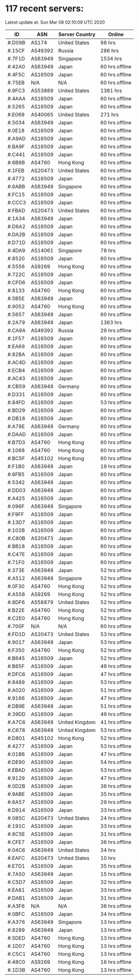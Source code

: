 # 117 recent servers:

Latest update at: Sun Mar 08 02:10:09 UTC 2020

| ID | ASN | Server Country | Online |
| -- | --- | -------------- | ------ |
| #.D09B | AS174 | United States | 98 hrs |
| #.15CF | AS49392 | Russia | 286 hrs |
| #.7F1D | AS63949 | Singapore | 1534 hrs |
| #.42A0 | AS63949 | Japan | 60 hrs offline |
| #.4F5C | AS16509 | Japan | 60 hrs offline |
| #.75EB | N/A | N/A | 60 hrs offline |
| #.9FC3 | AS53889 | United States | 1381 hrs |
| #.4AAA | AS16509 | Japan | 60 hrs offline |
| #.5265 | AS16509 | Japan | 60 hrs offline |
| #.E069 | AS40065 | United States | 271 hrs |
| #.5034 | AS63949 | Japan | 60 hrs offline |
| #.0E18 | AS16509 | Japan | 60 hrs offline |
| #.A9AD | AS16509 | Japan | 60 hrs offline |
| #.BA9F | AS16509 | Japan | 60 hrs offline |
| #.C441 | AS16509 | Japan | 60 hrs offline |
| #.6B9B | AS4760 | Hong Kong | 60 hrs offline |
| #.1FEB | AS20473 | United States | 60 hrs offline |
| #.4772 | AS16509 | Japan | 60 hrs offline |
| #.6ABB | AS63949 | Singapore | 60 hrs offline |
| #.FC15 | AS16509 | Japan | 60 hrs offline |
| #.CCC3 | AS16509 | Japan | 60 hrs offline |
| #.FBAD | AS20473 | United States | 60 hrs offline |
| #.1A34 | AS63949 | Japan | 60 hrs offline |
| #.D6A2 | AS16509 | Japan | 60 hrs offline |
| #.DA2B | AS16509 | Japan | 60 hrs offline |
| #.D71D | AS16509 | Japan | 60 hrs offline |
| #.4DA9 | AS14061 | Singapore | 78 hrs |
| #.8520 | AS16509 | Japan | 60 hrs offline |
| #.5556 | AS9269 | Hong Kong | 60 hrs offline |
| #.722C | AS16509 | Japan | 60 hrs offline |
| #.CFD6 | AS16509 | Japan | 60 hrs offline |
| #.8133 | AS4760 | Hong Kong | 60 hrs offline |
| #.5B5E | AS63949 | Japan | 60 hrs offline |
| #.9052 | AS4760 | Hong Kong | 60 hrs offline |
| #.5657 | AS63949 | Japan | 60 hrs offline |
| #.2A79 | AS63949 | Japan | 1363 hrs |
| #.CA8A | AS49392 | Russia | 29 hrs offline |
| #.1F57 | AS16509 | Japan | 60 hrs offline |
| #.EA69 | AS16509 | Japan | 60 hrs offline |
| #.82BA | AS16509 | Japan | 60 hrs offline |
| #.AC4D | AS16509 | Japan | 60 hrs offline |
| #.ECB4 | AS16509 | Japan | 60 hrs offline |
| #.AC43 | AS16509 | Japan | 60 hrs offline |
| #.CB59 | AS63949 | Germany | 60 hrs offline |
| #.D331 | AS16509 | Japan | 60 hrs offline |
| #.84FD | AS16509 | Japan | 53 hrs offline |
| #.BD29 | AS16509 | Japan | 60 hrs offline |
| #.DB18 | AS16509 | Japan | 60 hrs offline |
| #.A78E | AS63949 | Germany | 60 hrs offline |
| #.DAAD | AS16509 | Japan | 60 hrs offline |
| #.B7D3 | AS4760 | Hong Kong | 60 hrs offline |
| #.1068 | AS4760 | Hong Kong | 60 hrs offline |
| #.BC5F | AS45102 | Hong Kong | 60 hrs offline |
| #.F1B0 | AS63949 | Japan | 19 hrs offline |
| #.6FB5 | AS16509 | Japan | 60 hrs offline |
| #.5342 | AS63949 | Japan | 60 hrs offline |
| #.DD03 | AS63949 | Japan | 60 hrs offline |
| #.A425 | AS16509 | Japan | 60 hrs offline |
| #.096F | AS63949 | Singapore | 60 hrs offline |
| #.F9FF | AS16509 | Japan | 60 hrs offline |
| #.13D7 | AS16509 | Japan | 60 hrs offline |
| #.102B | AS16509 | Japan | 60 hrs offline |
| #.C80B | AS20473 | Japan | 60 hrs offline |
| #.BB18 | AS16509 | Japan | 60 hrs offline |
| #.C47E | AS16509 | Japan | 60 hrs offline |
| #.71F0 | AS16509 | Japan | 60 hrs offline |
| #.373E | AS63949 | Japan | 52 hrs offline |
| #.A512 | AS63949 | Singapore | 52 hrs offline |
| #.0F30 | AS4760 | Hong Kong | 52 hrs offline |
| #.A558 | AS9269 | Hong Kong | 52 hrs offline |
| #.8DF6 | AS58879 | United States | 52 hrs offline |
| #.B22E | AS4760 | Hong Kong | 52 hrs offline |
| #.C2E0 | AS4760 | Hong Kong | 52 hrs offline |
| #.700F | N/A | N/A | 60 hrs offline |
| #.FD1D | AS20473 | United States | 53 hrs offline |
| #.9017 | AS63949 | Japan | 53 hrs offline |
| #.F350 | AS4760 | Hong Kong | 52 hrs offline |
| #.B645 | AS16509 | Japan | 52 hrs offline |
| #.B65F | AS16509 | Japan | 49 hrs offline |
| #.DFC6 | AS16509 | Japan | 47 hrs offline |
| #.8489 | AS16509 | Japan | 53 hrs offline |
| #.A020 | AS16509 | Japan | 51 hrs offline |
| #.9166 | AS16509 | Japan | 47 hrs offline |
| #.DB9E | AS63949 | Japan | 51 hrs offline |
| #.39DD | AS16509 | Japan | 49 hrs offline |
| #.A7C6 | AS63949 | United Kingdom | 41 hrs offline |
| #.C678 | AS63949 | United Kingdom | 53 hrs offline |
| #.D801 | AS45102 | Hong Kong | 52 hrs offline |
| #.4277 | AS16509 | Japan | 53 hrs offline |
| #.01B6 | AS16509 | Japan | 47 hrs offline |
| #.DE90 | AS16509 | Japan | 54 hrs offline |
| #.EBAD | AS16509 | Japan | 53 hrs offline |
| #.9129 | AS16509 | Japan | 47 hrs offline |
| #.0D2B | AS16509 | Japan | 36 hrs offline |
| #.9ABE | AS16509 | Japan | 35 hrs offline |
| #.6A57 | AS16509 | Japan | 29 hrs offline |
| #.D914 | AS16509 | Japan | 33 hrs offline |
| #.085C | AS20473 | United States | 24 hrs offline |
| #.191C | AS16509 | Japan | 33 hrs offline |
| #.8C5E | AS16509 | Japan | 31 hrs offline |
| #.CFE7 | AS16509 | Japan | 36 hrs offline |
| #.04C6 | AS63949 | United States | 34 hrs |
| #.EAFC | AS20473 | United States | 10 hrs |
| #.E7D1 | AS16509 | Japan | 35 hrs offline |
| #.7A50 | AS63949 | Japan | 15 hrs offline |
| #.C5D7 | AS16509 | Japan | 32 hrs offline |
| #.EA81 | AS16509 | Japan | 33 hrs offline |
| #.DAB1 | AS16509 | Japan | 31 hrs offline |
| #.A3F6 | N/A | N/A | 36 hrs offline |
| #.0BFC | AS16509 | Japan | 34 hrs offline |
| #.A376 | AS63949 | Singapore | 13 hrs offline |
| #.8289 | AS63949 | Japan | 13 hrs offline |
| #.5DED | AS4760 | Hong Kong | 13 hrs offline |
| #.1D07 | AS4760 | Hong Kong | 13 hrs offline |
| #.C5C1 | AS4760 | Hong Kong | 13 hrs offline |
| #.48C0 | AS9269 | Hong Kong | 16 hrs offline |
| #.1D3B | AS4760 | Hong Kong | 13 hrs offline |

